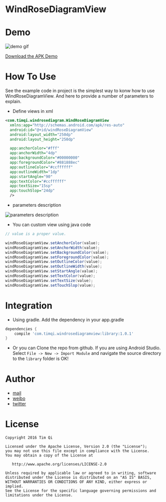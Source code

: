 # WindRoseDiagramView

# Demo

![demo gif](https://github.com/timqi/WindRoseDiagramView/raw/master/art/WindRoseDiagram.gif)

[Download the APK Demo](https://github.com/timqi/WindRoseDiagramView/raw/master/art/example-debug.apk)

# How To Use

See the example code in project is the simplest way to konw how to use WindRoseDiagramView. And here to provide a number of parameters to explain.

- Define views in xml

```xml
<com.timqi.windrosediagram.WindRoseDiagramView
  xmlns:app="http://schemas.android.com/apk/res-auto"
  android:id="@+id/windRoseDiagramView"
  android:layout_width="250dp"
  android:layout_height="250dp"

  app:anchorColor="#fff"
  app:anchorWidth="4dp"
  app:backgroundColor="#00000000"
  app:foregroundColor="#881888ec"
  app:outlineColor="#ccffffff"
  app:outlineWidth="1dp"
  app:startAngle="90"
  app:textColor="#ccffffff"
  app:textSize="15sp"
  app:touchSlop="24dp"
  />
```

- parameters description

![parameters description](https://github.com/timqi/WindRoseDiagramView/raw/master/art/parameters-description.png)

- You can custom view using java code

```java
// value is a proper value.

windRoseDiagramView.setAnchorColor(value);
windRoseDiagramView.setAnchorWidth(value);
windRoseDiagramView.setBackgroundColor(value);
windRoseDiagramView.setForegroundColor(value);
windRoseDiagramView.setOutlineColor(value);
windRoseDiagramView.setOutlineWidth(value);
windRoseDiagramView.setStartAngle(value);
windRoseDiagramView.setTextColor(value);
windRoseDiagramView.setTextSize(value);
windRoseDiagramView.setTouchSlop(value);
```

Integration
============

- Using gradle. Add the dependency in your app.gradle

```groovy
dependencies {
    compile 'com.timqi.windrosediagramview:library:1.0.1'
}
```

- Or you can Clone the repo from github. If you are using Android Studio. Select `File -> New -> Import Module` and navigate the source directory to the `library` folder is OK!

Author
========

- [mail](mailto://i@timqi.com)
- [weibo](http://weibo.com/timqi)
- [twitter](https://twitter.com/timqi_cn)

License
=======

    Copyright 2016 Tim Qi

    Licensed under the Apache License, Version 2.0 (the "License");
    you may not use this file except in compliance with the License.
    You may obtain a copy of the License at

       http://www.apache.org/licenses/LICENSE-2.0

    Unless required by applicable law or agreed to in writing, software
    distributed under the License is distributed on an "AS IS" BASIS,
    WITHOUT WARRANTIES OR CONDITIONS OF ANY KIND, either express or implied.
    See the License for the specific language governing permissions and
    limitations under the License.
